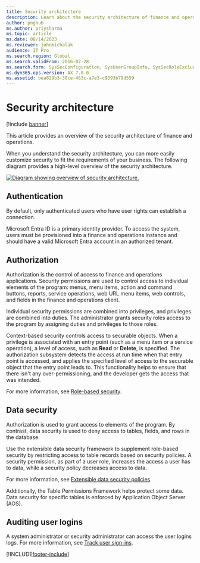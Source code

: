 ```yaml
---
title: Security architecture
description: Learn about the security architecture of finance and operations, including overviews on authentication, authorization, data security, and auditing user logins.
author: pnghub
ms.author: priysharma
ms.topic: article
ms.date: 08/14/2023
ms.reviewer: johnmichalak
audience: IT Pro
ms.search.region: Global
ms.search.validFrom: 2016-02-28
ms.search.form: SysSecConfiguration, SysUserGroupInfo, SysSecRoleExcludeUsers
ms.dyn365.ops.version: AX 7.0.0
ms.assetid: bea829b3-38ce-463c-a7e3-c9393b79d559
---
```


# Security architecture
[!include [banner](../includes/banner.md)]

This article provides an overview of the security architecture of finance and operations.

When you understand the security architecture, you can more easily customize security to fit the requirements of your business. The following diagram provides a high-level overview of the security architecture. 

[![Diagram showing overview of security architecture.](./media/security-architecture.png)](./media/security-architecture.png)

## Authentication
By default, only authenticated users who have user rights can establish a connection. 

Microsoft Entra ID is a primary identity provider. To access the system, users must be provisioned into a finance and operations instance and should have a valid Microsoft Entra account in an authorized tenant.

## Authorization
Authorization is the control of access to finance and operations applications. Security permissions are used to control access to individual elements of the program: menus, menu items, action and command buttons, reports, service operations, web URL menu items, web controls, and fields in the finance and operations client. 

Individual security permissions are combined into privileges, and privileges are combined into duties. The administrator grants security roles access to the program by assigning duties and privileges to those roles. 

Context-based security controls access to securable objects. When a privilege is associated with an entry point (such as a menu item or a service operation), a level of access, such as **Read** or **Delete**, is specified. The authorization subsystem detects the access at run time when that entry point is accessed, and applies the specified level of access to the securable object that the entry point leads to. This functionality helps to ensure that there isn't any over-permissioning, and the developer gets the access that was intended. 

For more information, see [Role-based security](role-based-security.md).

## Data security
Authorization is used to grant access to elements of the program. By contrast, data security is used to deny access to tables, fields, and rows in the database.

Use the extensible data security framework to supplement role-based security by restricting access to table records based on security policies. A security permission, as part of a user role, increases the access a user has to data, while a security policy decreases access to data.

For more information, see [Extensible data security policies](extensible-data-security-policies.md).

Additionally, the Table Permissions Framework helps protect some data. Data security for specific tables is enforced by Application Object Server (AOS).

## Auditing user logins
A system administrator or security administrator can access the user logins logs. For more information, see [Track user sign-ins](../lifecycle-services/user-logins.md).


[!INCLUDE[footer-include](../../../includes/footer-banner.md)]